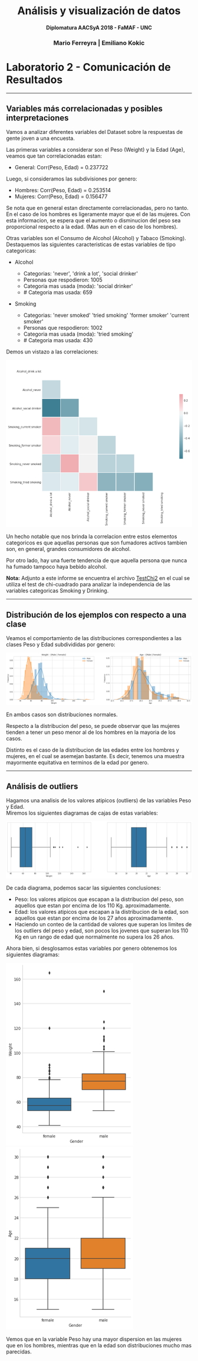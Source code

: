 <center>
<h1><b>Análisis y visualización de datos</b></h1>
<h4>Diplomatura AACSyA 2018 - FaMAF - UNC</h4>
<h3>Mario Ferreyra | Emiliano Kokic</h3>
</center>

# **Laboratorio 2 - Comunicación de Resultados**
---
## Variables más correlacionadas y posibles interpretaciones
Vamos a analizar diferentes variables del Dataset sobre la respuestas de gente joven a una encuesta.

Las primeras variables a considerar son el Peso (Weight) y la Edad (Age), veamos que tan correlacionadas estan:
* General: Corr(Peso, Edad) = 0.237722

Luego, si consideramos las subdivisiones por genero:
* Hombres: Corr(Peso, Edad) = 0.253514
* Mujeres: Corr(Peso, Edad) = 0.156477

Se nota que en general estan directamente correlacionadas, pero no tanto.  
En el caso de los hombres es ligeramente mayor que el de las mujeres.
Con esta informacion, se espera que el aumento o disminucion del peso sea proporcional respecto
a la edad. (Mas aun en el caso de los hombres).

Otras variables son el Consumo de Alcohol (Alcohol) y Tabaco (Smoking).  
Destaquemos las siguientes caracteristicas de estas variables de tipo categoricas:
* Alcohol
    - Categorias: 'never', 'drink a lot', 'social drinker'
    - Personas que respodieron: 1005
    - Categoria mas usada (moda): 'social drinker'
    - \# Categoria mas usada: 659

* Smoking
    - Categorias: 'never smoked' 'tried smoking' 'former smoker' 'current smoker'
    - Personas que respodieron: 1002
    - Categoria mas usada (moda): 'tried smoking'
    - \# Categoria mas usada: 430

Demos un vistazo a las correlaciones:

![BoxPlotCorr](./img/output_37_1.png)

Un hecho notable que nos brinda la correlacion entre estos elementos categoricos es que aquellas personas
que son fumadores activos tambien son, en general, grandes consumidores de alcohol.

Por otro lado, hay una fuerte tendencia de que aquella persona que nunca ha fumado tampoco haya bebido alcohol.

**Nota:** Adjunto a este informe se encuentra el archivo [TestChi2](TestChi2.ipynb) en el cual se utiliza el test de chi-cuadrado para analizar la independencia de las variables categoricas Smoking y Drinking.

---
## Distribución de los ejemplos con respecto a una clase

Veamos el comportamiento de las distribuciones correspondientes a las clases Peso y Edad subdivididas por genero:

![BoxPlot](./img/output_22_2.png)

En ambos casos son distribuciones normales.

Respecto a la distribucion del peso, se puede observar que las mujeres tienden a tener un peso menor al de los hombres en la mayoria de los casos.

Distinto es el caso de la distribucion de las edades entre los hombres y mujeres, en el cual se asemejan bastante. Es decir, tenemos una muestra mayormente equitativa en terminos de la edad por genero.

---
## Análisis de outliers

Hagamos una analisis de los valores atipicos (outliers) de las variables Peso y Edad.  
Miremos los siguientes diagramas de cajas de estas variables:

![BoxPlot](./img/output_15_1.png)

De cada diagrama, podemos sacar las siguientes conclusiones:
* Peso: los valores atipicos que escapan a la distribucion del peso, son aquellos que estan por encima de los 110 Kg. aproximadamente.
* Edad: los valores atipicos que escapan a la distribucion de la edad, son aquellos que estan por encima de los 27 años aproximadamente.
* Haciendo un conteo de la cantidad de valores que superan los limites de los outliers del peso y edad, son pocos los jovenes que superan los 110 Kg en un rango de edad que normalmente no supera los 26 años.

Ahora bien, si desglosamos estas variables por genero obtenemos los siguientes diagramas:

![BoxPlotWeight](./img/output_19_1.png) ![BoxPlotAge](./img/output_20_1.png)

Vemos que en la variable Peso hay una mayor dispersion en las mujeres que en los hombres, mientras que en la edad son distribuciones mucho mas parecidas.
